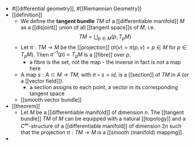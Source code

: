- #[[differential geometry]], #[[Riemannian Geometry]]
- [[definition]]
	- We define the **tangent bundle** $TM$ of a [[differentiable manifold]] $M$ as a [[disjoint]] union of all [[tangent space]]s of $M$, i.e.
	  $$TM = \bigcup_{p \in M} (p, T_pM)$$
	- Let $\pi: TM \to M$ be the [[projection]] ($\pi(v) = \pi(p, v) = p \in M$ for $p \in T_pM$).
	  Then $\pi^{-1}(p) = T_pM$ is a [[fibre]] over $p$.
		- a fibre is the set, not the map - the inverse in fact is not a map here
	- A map $s : A \subset M \to TM$, with $\pi \circ s = id$, is a [[section]] of $TM$ in $A$ (or a [[vector field]]).
		- a section assigns to each point, a vector in its corresponding tangent space
	- [[smooth vector bundle]]
- [[theorem]]
	- Let $M$ be a [[differentiable manifold]] of dimension $n$. The [[tangent bundle]] $TM$ of $M$ can be equipped with a natural [[topology]] and a $C^\infty$-structure of a [[differentiable manifold]] of dimension $2n$ such that the projection $\pi : TM \to M$ is a [[smooth (manifold) mapping]].
-